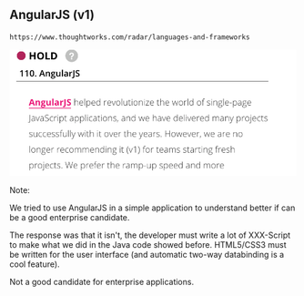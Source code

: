 ##  AngularJS (v1)
```HTML
https://www.thoughtworks.com/radar/languages-and-frameworks
```
<img src="resources/angular.png"/>

Note:

We tried to use AngularJS in a simple application to understand better if can be a good enterprise candidate.

The response was that it isn't, the developer must write a lot of XXX-Script to make what we did in the Java code showed before.
HTML5/CSS3 must be written for the user interface (and automatic two-way databinding is a cool feature).

Not a good candidate for enterprise applications.
